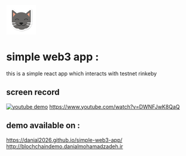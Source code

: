 <img src="https://raw.githubusercontent.com/danial2026/simple-web3-app/main/src/assets/cat-icon.png" width="80" height="80">

# simple web3 app :
this is a simple react app which interacts with testnet rinkeby
  
## screen record
[![youtube demo](https://i.ytimg.com/vi/vjhklxvBgjs/maxresdefault.jpg)](https://www.youtube.com/watch?v=DWNFJwK8QaQ)
https://www.youtube.com/watch?v=DWNFJwK8QaQ

## demo available on :
https://danial2026.github.io/simple-web3-app/
http://blochchaindemo.danialmohamadzadeh.ir
